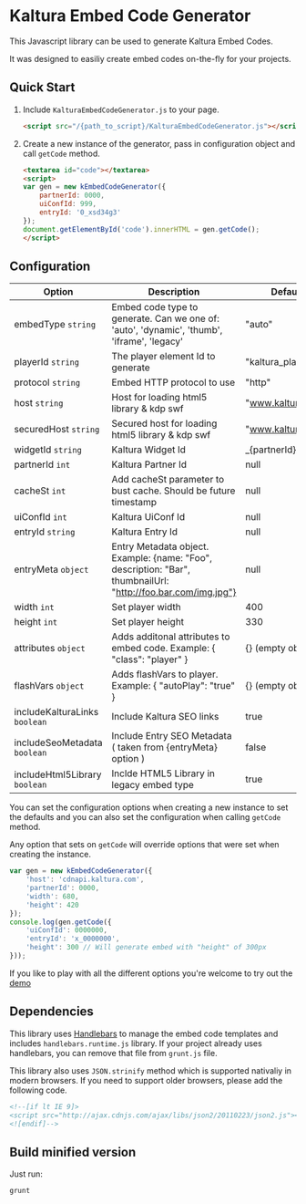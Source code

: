 # Kaltura Embed Code Generator

This Javascript library can be used to generate Kaltura Embed Codes.

It was designed to easiliy create embed codes on-the-fly for your projects.

## Quick Start

1. Include ```KalturaEmbedCodeGenerator.js``` to your page.

	```html
	<script src="/{path_to_script}/KalturaEmbedCodeGenerator.js"></script>
	```

2. Create a new instance of the generator, pass in configuration object and call ```getCode``` method.

	```html
	<textarea id="code"></textarea>
	<script>
	var gen = new kEmbedCodeGenerator({
		partnerId: 0000,
		uiConfId: 999,
		entryId: '0_xsd34g3'
	});
	document.getElementById('code').innerHTML = gen.getCode();
	</script>
	```

## Configuration

| Option     	| Description			| Default	|
| -------------	| ------------------------ 	| ------------- |
| embedType ```string``` | Embed code type to generate. Can we one of: 'auto', 'dynamic', 'thumb', 'iframe', 'legacy' 	| "auto" |
| playerId ```string``` |   The player element Id to generate | "kaltura_player" |
| protocol ```string``` | Embed HTTP protocol to use | "http" | 
| host ```string``` | Host for loading html5 library & kdp swf | "www.kaltura.com" | 
| securedHost ```string``` | Secured host for loading html5 library & kdp swf | "www.kaltura.com" | 
| widgetId ```string``` | Kaltura Widget Id | _{partnerId} | 
| partnerId ```int``` | Kaltura Partner Id | null | 
| cacheSt ```int``` | Add cacheSt parameter to bust cache. Should be future timestamp | null | 
| uiConfId ```int``` | Kaltura UiConf Id | null | 
| entryId ```string``` | Kaltura Entry Id | null | 
| entryMeta ```object``` | Entry Metadata object. Example: {name: "Foo", description: "Bar", thumbnailUrl: "http://foo.bar.com/img.jpg"} | null | 
| width ```int``` | Set player width | 400 | 
| height ```int``` | Set player height | 330 |
| attributes ```object``` | Adds additonal attributes to embed code. Example: { "class": "player" } | {} (empty object) |
| flashVars ```object``` | Adds flashVars to player. Example: { "autoPlay": "true" } | {} (empty object) |
| includeKalturaLinks ```boolean``` | Include Kaltura SEO links | true | 
| includeSeoMetadata ```boolean``` | Include Entry SEO Metadata ( taken from {entryMeta} option ) | false | 
| includeHtml5Library ```boolean``` | Inclde HTML5 Library in legacy embed type | true | 

You can set the configuration options when creating a new instance to set the defaults 
and you can also set the configuration when calling ```getCode``` method.

Any option that sets on ```getCode``` will override options that were set when creating the instance.

```javascript
var gen = new kEmbedCodeGenerator({
	'host': 'cdnapi.kaltura.com',
	'partnerId': 0000,
	'width': 680,
	'height': 420
});
console.log(gen.getCode({
	'uiConfId': 0000000,
	'entryId': 'x_0000000',	
	'height': 300 // Will generate embed with "height" of 300px 
}));
```

If you like to play with all the different options you're welcome to try out the [demo](http://kaltura.github.com/EmbedCodeGenerator/demo/)

## Dependencies

This library uses [Handlebars](http://handlebarsjs.com/) to manage the embed code templates and includes ```handlebars.runtime.js``` library.
If your project already uses handlebars, you can remove that file from ```grunt.js``` file.

This library also uses ```JSON.strinify``` method which is supported nativaliy in modern browsers.
If you need to support older browsers, please add the following code.

```html
<!--[if lt IE 9]>
<script src="http://ajax.cdnjs.com/ajax/libs/json2/20110223/json2.js"></script>
<![endif]-->
```

## Build minified version
Just run:
```
grunt
```
	
